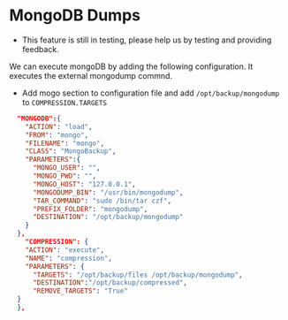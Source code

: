 # MongoDB Dumps

* This feature is still in testing, please help us by testing and providing feedback.

We can execute mongoDB by adding the following configuration. It executes the external mongodump commnd.

* Add mogo section to configuration file and add `/opt/backup/mongodump` to `COMPRESSION.TARGETS`

```json
  "MONGODB":{
    "ACTION": "load",
    "FROM": "mongo",
    "FILENAME": "mongo",
    "CLASS": "MongoBackup",
    "PARAMETERS":{
      "MONGO_USER": "",
      "MONGO_PWD": "",
      "MONGO_HOST": "127.0.0.1",
      "MONGODUMP_BIN": "/usr/bin/mongodump",
      "TAR_COMMAND": "sudo /bin/tar czf",
      "PREFIX_FOLDER": "mongodump",
      "DESTINATION": "/opt/backup/mongodump"
    }
  },
    "COMPRESSION": {
    "ACTION": "execute",
    "NAME": "compression",
    "PARAMETERS": {
      "TARGETS": "/opt/backup/files /opt/backup/mongodump",
      "DESTINATION":"/opt/backup/compressed",
      "REMOVE_TARGETS": "True"
  }
  },    
```
